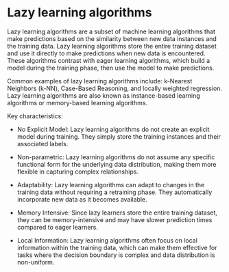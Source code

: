# Lazy learning algorithms

Lazy learning algorithms are a subset of machine learning algorithms that make predictions based on the similarity between new data instances and the training data. Lazy learning algorithms store the entire training dataset and use it directly to make predictions when new data is encountered. These algorithms contrast with eager learning algorithms, which build a model during the training phase, then use the model to make predictions.

Common examples of lazy learning algorithms include: k-Nearest Neighbors (k-NN), Case-Based Reasoning, and locally weighted regression. Lazy learning algorithms are also known as instance-based learning algorithms or memory-based learning algorithms.

Key characteristics:

* No Explicit Model: Lazy learning algorithms do not create an explicit model during training. They simply store the training instances and their associated labels.

* Non-parametric: Lazy learning algorithms do not assume any specific functional form for the underlying data distribution, making them more flexible in capturing complex relationships.

* Adaptability: Lazy learning algorithms can adapt to changes in the training data without requiring a retraining phase. They automatically incorporate new data as it becomes available.

* Memory Intensive: Since lazy learners store the entire training dataset, they can be memory-intensive and may have slower prediction times compared to eager learners.

* Local Information: Lazy learning algorithms often focus on local information within the training data, which can make them effective for tasks where the decision boundary is complex and data distribution is non-uniform.
